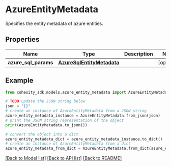 # AzureEntityMetadata

Specifies the entity metadata of azure entities.

## Properties

Name | Type | Description | Notes
------------ | ------------- | ------------- | -------------
**azure_sql_params** | [**AzureSqlEntityMetadata**](AzureSqlEntityMetadata.md) |  | [optional] 

## Example

```python
from cohesity_sdk.models.azure_entity_metadata import AzureEntityMetadata

# TODO update the JSON string below
json = "{}"
# create an instance of AzureEntityMetadata from a JSON string
azure_entity_metadata_instance = AzureEntityMetadata.from_json(json)
# print the JSON string representation of the object
print(AzureEntityMetadata.to_json())

# convert the object into a dict
azure_entity_metadata_dict = azure_entity_metadata_instance.to_dict()
# create an instance of AzureEntityMetadata from a dict
azure_entity_metadata_from_dict = AzureEntityMetadata.from_dict(azure_entity_metadata_dict)
```
[[Back to Model list]](../README.md#documentation-for-models) [[Back to API list]](../README.md#documentation-for-api-endpoints) [[Back to README]](../README.md)


